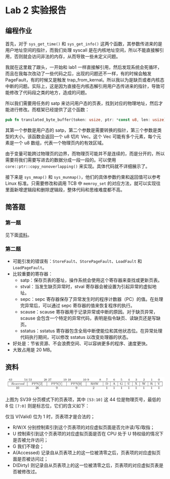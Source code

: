 # Lab 2 实验报告

## 编程作业

首先，对于 `sys_get_time()` 和 `sys_get_info()` 这两个函数，其参数传进来的是用户地址空间的指针，而我们处理 syscall 是在内核地址空间，所以不能直接解引用，否则就会访问非法的内存，从而导致一些未定义问题。

我就在这里栽了跟头，一开始和 lab1 一样直接解引用，然后发现系统会死循环，而且在我每次改动了一些代码之后，出现的问题还不一样，有的时候会触发 PageFault，有的时候又是触发 trap_from_kernal。所以我以为是缺页或者内核态中断的问题。实际上，这是因为直接在内核态解引用用户态传进来的指针，导致可能修改了代码段之类的地方，造成的问题。

所以我们需要用任务的 satp 来访问用户态的页表，找到对应的物理地址，然后才能进行修改。而框架已经提供了这个函数：

```rust
pub fn translated_byte_buffer(token: usize, ptr: *const u8, len: usize) -> Vec<&'static mut [u8]> {}
```

其第一个参数是用户态的 satp，第二个参数是需要转换的指针，第三个参数是类型的大小。该函数会返回一个 u8 切片 Vec。这个 Vec 可能有多个元素，每个元素是一个 u8 数组，代表一个物理页内的有效区域。

由于变量可能跨过物理页的边界，而物理页可能并不是连续的，而是分开的，所以需要将我们需要写进去的数据分成一段一段的。可以使用 `core::ptr::copy_nonoverlapping()` 来实现。具体代码就不详细展示了。

接下来是 `sys_mmap()` 和 `sys_munmap()`，他们的具体参数约束和返回值可以参考 Linux 标准。只需要修改和调用 TCB 中 `memroy_set` 的对应方法，就可以实现往里面新增逻辑段和删除逻辑段，整体代码和思维难度都不高。

## 简答题

### 第一题

见下面[资料](#资料)。

### 第二题

- 可能引发的错误有：`StoreFault`、`StorePageFault`、`LoadFault` 和 `LoadPageFault`。
- 比较重要的寄存器：
  - satp：保存页表的基址，操作系统会使用这个寄存器来查找或更新页表。
  - stval：当发生缺页异常时，stval 寄存器会被设置为引起异常的虚拟地址。
  - sepc：sepc 寄存器保存了异常发生时的程序计数器（PC）的值。在处理完异常后，可以通过 sepc 寄存器的值来恢复程序的执行。
  - scause：scause 寄存器用于记录异常或中断的原因。对于缺页异常，scause 会包含一个特定的异常代码，表明是指令缺页、读缺页还是写缺页。
  - sstatus：sstatus 寄存器包含全局中断使能位和其他状态位。在异常处理代码执行期间，可以修改 sstatus 以改变处理器的状态。
- 好处是：节省资源、不会浪费空间、可以容纳更多的程序、速度更快。
- 大致占用是 20 MB。

## 资料

![](2024-04-30-21-35-43.png)

上图为 SV39 分页模式下的页表项，其中 `[53:10]` 这 44 位是物理页号，最低的 8 位 `[7:0]` 则是标志位，它们的含义如下：

仅当 V(Valid) 位为 1 时，页表项才是合法的；

- R/W/X 分别控制索引到这个页表项的对应虚拟页面是否允许读/写/取指；
- U 控制索引到这个页表项的对应虚拟页面是否在 CPU 处于 U 特权级的情况下是否被允许访问；
- G 我们不理会；
- A(Accessed) 记录自从页表项上的这一位被清零之后，页表项的对应虚拟页面是否被访问过；
- D(Dirty) 则记录自从页表项上的这一位被清零之后，页表项的对应虚拟页表是否被修改过。
